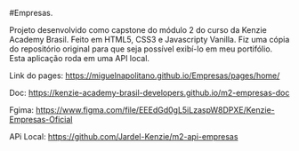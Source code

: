 #Empresas.

Projeto desenvolvido como capstone do módulo 2 do curso da Kenzie Academy Brasil. 
Feito em HTML5, CSS3 e Javascripty Vanilla.
Fiz uma cópia do repositório original para que seja possível exibí-lo em meu portifólio.
Esta aplicação roda em uma API local.

Link do pages: https://miguelnapolitano.github.io/Empresas/pages/home/

Doc: https://kenzie-academy-brasil-developers.github.io/m2-empresas-doc

Fgima: https://www.figma.com/file/EEEdGd0gL5iLzaspW8DPXE/Kenzie-Empresas-Oficial

APi Local: https://github.com/Jardel-Kenzie/m2-api-empresas
